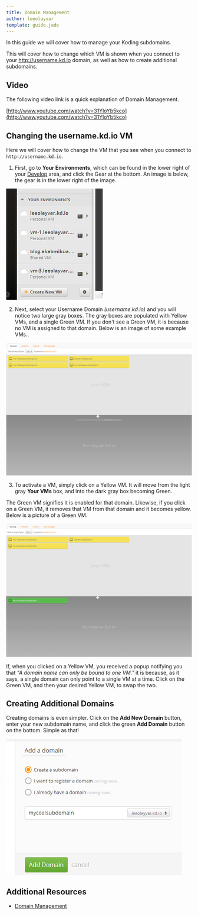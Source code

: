 ```yaml
---
title: Domain Management
author: leeolayvar
template: guide.jade
---
```


In this guide we will cover how to manage your Koding subdomains.

This will cover how to change which VM is shown when you connect to
your http://username.kd.io domain, as well as how to create additional
subdomains.


## Video

The following video link is a quick explanation of Domain Management.

[http://www.youtube.com/watch?v=31YloYb5kco](http://www.youtube.com/watch?v=31YloYb5kco)



## Changing the username.kd.io VM

Here we will cover how to change the VM that you see when you connect
to `http://username.kd.io`.

1. First, go to **Your Environments**, which can be found in the lower right
  of your [Develop](http://koding.com/Develop) area, and click the Gear
  at the bottom. An image is below, the gear is in the lower right of the
  image.
  
  ![Environment Settings](environmentsettings.png)
  
2. Next, select your Username Domain *(username.kd.io)* and you will notice
  two large gray boxes. The gray boxes are populated with Yellow VMs, and
  a single Green VM. If you don't see a Green VM, it is because no VM is
  assigned to that domain. Below is an image of some example VMs..
  
  ![Empty Domain](emptydomain.png)
  
3. To activate a VM, simply click on a Yellow VM. It will move from the
  light gray **Your VMs** box, and into the dark gray box becoming Green.
  
  The Green VM signifies it is enabled for that domain. Likewise, if
  you click on a Green VM, it removes that VM from that domain and it becomes
  yellow. Below is a picture of a Green VM.
  
  ![Populated Domain](populateddomain.png)
  
  If, when you clicked on a Yellow VM, you received a popup notifying you
  that *"A domain name can only be bound to one VM."* it is because, as
  it says, a single domain can only point to a single VM at a time. Click on
  the Green VM, and then your desired Yellow VM, to swap the two.



## Creating Additional Domains

Creating domains is even simpler. Click on the **Add New Domain** button,
enter your new subdomain name, and click the green **Add Domain** button
on the bottom. Simple as that!

![Add Domain](adddomain.png)



## Additional Resources

- [Domain Management](http://koding.com/Environments)


